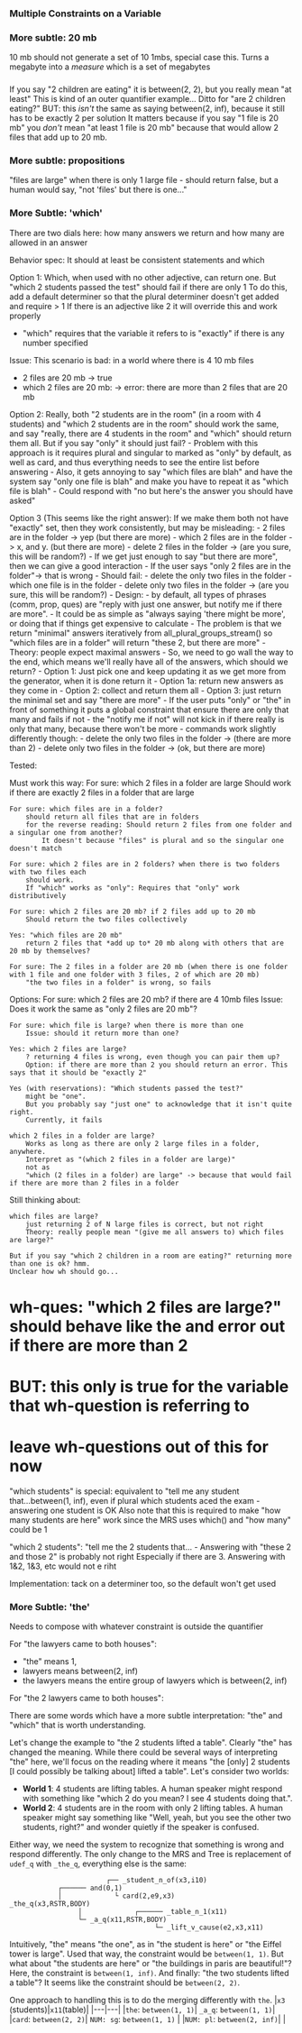 
### Multiple Constraints on a Variable

### More subtle: 20 mb
10 mb should not generate a set of 10 1mbs, special case this.  Turns a megabyte into a *measure* which is a set of megabytes


###

If you say "2 children are eating" it is between(2, 2), but you really mean "at least"
    This is kind of an outer quantifier example...
    Ditto for "are 2 children eating?"
    BUT: this *isn't* the same as saying between(2, inf), because it still has to be exactly 2 per solution
    It matters because if you say "1 file is 20 mb" you *don't* mean "at least 1 file is 20 mb" because that would allow 2 files that add up to 20 mb.
    
### More subtle: propositions
"files are large" when there is only 1 large file
    - should return false, but a human would say, "not 'files' but there is one..."

### More Subtle: 'which'
There are two dials here: how many answers we return and how many are allowed in an answer

Behavior spec: 
It should at least be consistent statements and which

Option 1: Which, when used with no other adjective, can return one. But "which 2 students passed the test" should fail if there are only 1
To do this, add a default determiner so that the plural determiner doesn't get added and require > 1
If there is an adjective like 2 it will override this and work properly
- "which" requires that the variable it refers to is "exactly" if there is any number specified

Issue: This scenario is bad: in a world where there is 4 10 mb files
  - 2 files are 20 mb -> true
  - which 2 files are 20 mb: -> error: there are more than 2 files that are 20 mb

Option 2: Really, both "2 students are in the room" (in a room with 4 students) and "which 2 students are in the room" should work the same, and say "really, there are 4 students in the room" and "which" should return them all.  But if you say "only" it should just fail?
    - Problem with this approach is it requires plural and singular to marked as "only" by default, as well as card, and thus everything needs to see the entire list before answering
    - Also, it gets annoying to say "which files are blah" and have the system say "only one file is blah" and make you have to repeat it as "which file is blah"
    - Could respond with "no but here's the answer you should have asked"

Option 3 (This seems like the right answer): If we make them both not have "exactly" set, then they work consistently, but may be misleading:
    - 2 files are in the folder -> yep (but there are more)
    - which 2 files are in the folder -> x, and y. (but there are more)
    - delete 2 files in the folder -> (are you sure, this will be random?)
    - If we get just enough to say "but there are more", then we can give a good interaction
    - If the user says "only 2 files are in the folder"-> that is wrong
    - Should fail:
        - delete the only two files in the folder 
        - which one file is in the folder
    - delete only two files in the folder -> (are you sure, this will be random?)
    - Design:
        - by default, all types of phrases (comm, prop, ques) are "reply with just one answer, but notify me if there are more". 
            - It could be as simple as "always saying 'there might be more', or doing that if things get expensive to calculate
            - The problem is that we return "minimal" answers iteratively from all_plural_groups_stream() so "which files are in a folder" will return "these 2, but there are more" 
                - Theory: people expect maximal answers
                - So, we need to go wall the way to the end, which means we'll really have all of the answers, which should we return?
                - Option 1: Just pick one and keep updating it as we get more from the generator, when it is done return it
                - Option 1a: return new answers as they come in
                - Option 2: collect and return them all
                - Option 3: just return the minimal set and say "there are more"
        - If the user puts "only" or "the" in front of something it puts a global constraint that ensure there are only that many and fails if not
            - the "notify me if not" will not kick in if there really is only that many, because there won't be more
        - commands work slightly differently though:
            - delete the only two files in the folder -> (there are more than 2)
            - delete only two files in the folder -> (ok, but there are more)

Tested:

Must work this way:
    For sure: which 2 files in a folder are large
        Should work if there are exactly 2 files in a folder that are large
    
    For sure: which files are in a folder? 
        should return all files that are in folders
        for the reverse reading: Should return 2 files from one folder and a singular one from another?
            It doesn't because "files" is plural and so the singular one doesn't match

    For sure: which 2 files are in 2 folders? when there is two folders with two files each
        should work. 
        If "which" works as "only": Requires that "only" work distributively

    For sure: which 2 files are 20 mb? if 2 files add up to 20 mb
        Should return the two files collectively

    Yes: "which files are 20 mb" 
        return 2 files that *add up to* 20 mb along with others that are 20 mb by themselves?
    
    For sure: The 2 files in a folder are 20 mb (when there is one folder with 1 file and one folder with 3 files, 2 of which are 20 mb)
        "the two files in a folder" is wrong, so fails

Options:
    For sure: which 2 files are 20 mb? if there are 4 10mb files
        Issue: Does it work the same as "only 2 files are 20 mb"?
    
    For sure: which file is large? when there is more than one
        Issue: should it return more than one?
    
    Yes: which 2 files are large?
        ? returning 4 files is wrong, even though you can pair them up?
        Option: if there are more than 2 you should return an error. This says that it should be "exactly 2"
    
    Yes (with reservations): "Which students passed the test?" 
        might be "one". 
        But you probably say "just one" to acknowledge that it isn't quite right.
        Currently, it fails 
    
    which 2 files in a folder are large?
        Works as long as there are only 2 large files in a folder, anywhere.
        Interpret as "(which 2 files in a folder are large)"
        not as
        "which (2 files in a folder) are large" -> because that would fail if there are more than 2 files in a folder


Still thinking about:

    which files are large?
        just returning 2 of N large files is correct, but not right
        Theory: really people mean "(give me all answers to) which files are large?"

    But if you say "which 2 children in a room are eating?" returning more than one is ok? hmm.
    Unclear how wh should go...


# wh-ques: "which 2 files are large?" should behave like the and error out if there are more than 2
#   BUT: this only is true for the variable that wh-question is referring to
#   leave wh-questions out of this for now

"which students" is special: equivalent to "tell me any student that...between(1, inf), even if plural
    which students aced the exam - answering one student is OK
    Also note that this is required to make "how many students are here" work since the MRS uses which() and "how many" could be 1

"which 2 students": "tell me the 2 students that...
    - Answering with "these 2 and those 2" is probably not right
        Especially if there are 3. Answering with 1&2, 1&3, etc would not e riht



Implementation: tack on a determiner too, so the default won't get used

### More Subtle: 'the'
Needs to compose with whatever constraint is outside the quantifier

For "the lawyers came to both houses":
- "the" means 1, 
- lawyers means between(2, inf)
- the lawyers means the entire group of lawyers which is between(2, inf)

For "the 2 lawyers came to both houses":

There are some words which have a more subtle interpretation: "the" and "which" that is worth understanding.

Let's change the example to "the 2 students lifted a table". Clearly "the" has changed the meaning. While there could be several ways of interpreting "the" here, we'll focus on the reading where it means "the [only] 2 students [I could possibly be talking about] lifted a table". Let's consider two worlds:
- **World 1**: 4 students are lifting tables. A human speaker might respond with something like "which 2 do you mean? I see 4 students doing that.".
- **World 2**: 4 students are in the room with only 2 lifting tables. A human speaker might say something like "Well, yeah, but you see the other two students, right?" and wonder quietly if the speaker is confused.

Either way, we need the system to recognize that something is wrong and respond differently. The only change to the MRS and Tree is replacement of `udef_q` with `_the_q`, everything else is the same:

~~~
                        ┌── _student_n_of(x3,i10)
            ┌────── and(0,1)
            │             └ card(2,e9,x3)
_the_q(x3,RSTR,BODY)
                 │             ┌────── _table_n_1(x11)
                 └─ _a_q(x11,RSTR,BODY)
                                    └─ _lift_v_cause(e2,x3,x11)
~~~

Intuitively, "the" means "the one", as in "the student is here" or "the Eiffel tower is large". Used that way, the constraint would be `between(1, 1)`. But what about "the students are here" or "the buildings in paris are beautiful!"? Here, the constraint is `between(1, inf)`. And finally: "the two students lifted a table"? It seems like the constraint should be `between(2, 2)`.

One approach to handling this is to do the merging differently with `the`. 
|`x3` (students)|`x11`(table)|
|---|---|
|`the`: `between(1, 1)`| `_a_q`: `between(1, 1)`|
|`card`: `between(2, 2)`| `NUM: sg`: `between(1, 1)` |
|`NUM: pl`: `between(2, inf)`| |
